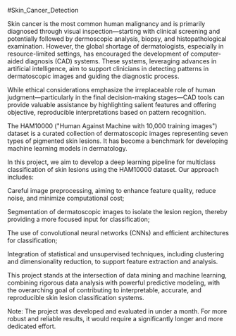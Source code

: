 #Skin_Cancer_Detection

Skin cancer is the most common human malignancy and is primarily diagnosed through visual inspection—starting with clinical screening and potentially followed by dermoscopic analysis, biopsy, and histopathological examination. However, the global shortage of dermatologists, especially in resource-limited settings, has encouraged the development of computer-aided diagnosis (CAD) systems. These systems, leveraging advances in artificial intelligence, aim to support clinicians in detecting patterns in dermatoscopic images and guiding the diagnostic process.

While ethical considerations emphasize the irreplaceable role of human judgment—particularly in the final decision-making stages—CAD tools can provide valuable assistance by highlighting salient features and offering objective, reproducible interpretations based on pattern recognition.

The HAM10000 ("Human Against Machine with 10,000 training images") dataset is a curated collection of dermatoscopic images representing seven types of pigmented skin lesions. It has become a benchmark for developing machine learning models in dermatology.

In this project, we aim to develop a deep learning pipeline for multiclass classification of skin lesions using the HAM10000 dataset. Our approach includes:

Careful image preprocessing, aiming to enhance feature quality, reduce noise, and minimize computational cost;

Segmentation of dermatoscopic images to isolate the lesion region, thereby providing a more focused input for classification;

The use of convolutional neural networks (CNNs) and efficient architectures for classification;

Integration of statistical and unsupervised techniques, including clustering and dimensionality reduction, to support feature extraction and analysis.

This project stands at the intersection of data mining and machine learning, combining rigorous data analysis with powerful predictive modeling, with the overarching goal of contributing to interpretable, accurate, and reproducible skin lesion classification systems.

Note:
The project was developed and evaluated in under a month. For more robust and reliable results, it would require a significantly longer and more dedicated effort.
